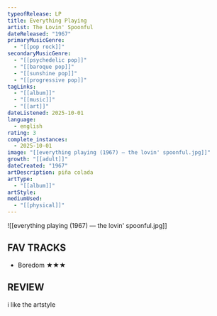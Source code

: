 ```yaml
---
typeofRelease: LP
title: Everything Playing
artist: The Lovin' Spoonful
dateReleased: "1967"
primaryMusicGenre:
  - "[[pop rock]]"
secondaryMusicGenre:
  - "[[psychedelic pop]]"
  - "[[baroque pop]]"
  - "[[sunshine pop]]"
  - "[[progressive pop]]"
tagLinks:
  - "[[album]]"
  - "[[music]]"
  - "[[art]]"
dateListened: 2025-10-01
language:
  - english
rating: 3
complete_instances:
  - 2025-10-01
image: "[[everything playing (1967) — the lovin' spoonful.jpg]]"
growth: "[[adult]]"
dateCreated: "1967"
artDescription: piña colada
artType:
  - "[[album]]"
artStyle:
mediumUsed:
  - "[[physical]]"
---
```

![[everything playing (1967) — the lovin' spoonful.jpg]]
## FAV TRACKS

- Boredom ★★★
## REVIEW

i like the artstyle